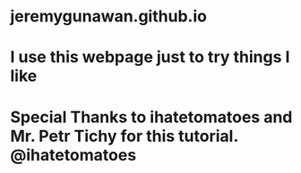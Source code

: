 # jeremygunawan.github.io
# I use this webpage just to try things I like
# Special Thanks to ihatetomatoes and Mr. Petr Tichy for this tutorial. @ihatetomatoes
